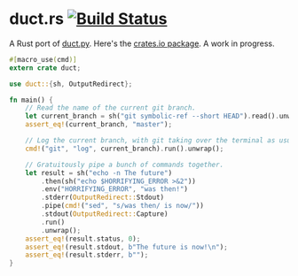 # duct.rs [![Build Status](https://travis-ci.org/oconnor663/duct.rs.svg?branch=master)](https://travis-ci.org/oconnor663/duct.rs)

A Rust port of [duct.py](https://github.com/oconnor663/duct.py). Here's
the [crates.io package](https://crates.io/crates/duct). A work in
progress.

```rust
#[macro_use(cmd)]
extern crate duct;

use duct::{sh, OutputRedirect};

fn main() {
    // Read the name of the current git branch.
    let current_branch = sh("git symbolic-ref --short HEAD").read().unwrap();
    assert_eq!(current_branch, "master");

    // Log the current branch, with git taking over the terminal as usual.
    cmd!("git", "log", current_branch).run().unwrap();

    // Gratuitously pipe a bunch of commands together.
    let result = sh("echo -n The future")
        .then(sh("echo $HORRIFYING_ERROR >&2"))
        .env("HORRIFYING_ERROR", "was then!")
        .stderr(OutputRedirect::Stdout)
        .pipe(cmd!("sed", "s/was then/ is now/"))
        .stdout(OutputRedirect::Capture)
        .run()
        .unwrap();
    assert_eq!(result.status, 0);
    assert_eq!(result.stdout, b"The future is now!\n");
    assert_eq!(result.stderr, b"");
}
```
